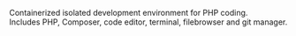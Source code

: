 Containerized isolated development environment for PHP coding.  
Includes PHP, Composer, code editor, terminal, filebrowser and git manager. 
